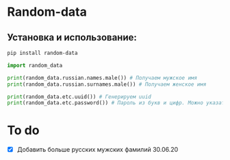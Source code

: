 # Random-data



## Установка и использование:
```sh 
pip install random-data
```

```python 
import random_data

print(random_data.russian.names.male()) # Получаем мужское имя
print(random_data.russian.surnames.male()) # Получаем женское имя

print(random_data.etc.uuid()) # Генерируем uuid
print(random_data.etc.password()) # Пароль из букв и цифр. Можно указать нужную длину


```


# To do
- [X] Добавить больше русских мужских фамилий 30.06.20